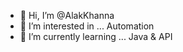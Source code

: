 - 👋 Hi, I’m @AlakKhanna
- 👀 I’m interested in ... Automation
- 🌱 I’m currently learning ... Java & API

<!---
AlakKhanna/AlakKhanna is a ✨ special ✨ repository because its `README.md` (this file) appears on your GitHub profile.
You can click the Preview link to take a look at your changes.
--->
